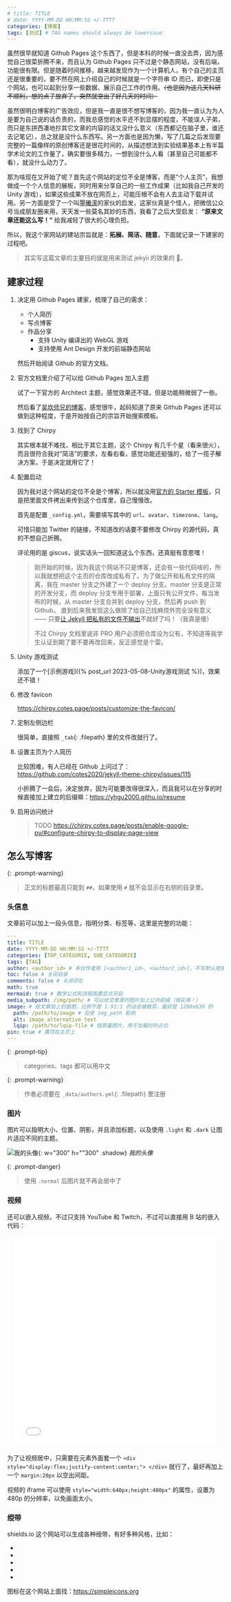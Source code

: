 ```yaml
---
# title: TITLE
# date: YYYY-MM-DD HH:MM:SS +/-TTTT
categories: [博客]
tags: [测试] # TAG names should always be lowercase
---
```


虽然很早就知道 Github Pages 这个东西了，但是本科的时候一直没去弄，因为感觉自己很菜折腾不来，而且认为 Github Pages 只不过是个静态网站，没有后端，功能很有限。但是随着时间推移，越来越发现作为一个计算机人，有个自己的主页还是很重要的，要不然在网上介绍自己的时候就是一个字符串 ID 而已，即使只是个网站，也可以起到分享一些数据、展示自己工作的作用。~~（也是因为这几天科研不顺利，想的点子放弃了，突然就空出了好几天的时间）~~

虽然很明白博客的广告效应，但是我一直是很不想写博客的，因为我一直认为为人是要为自己说的话负责的，而我总感觉的水平还不到显摆的程度，不能误人子弟，而只是东拼西凑地抄其它文章的内容的话又没什么意义（东西都记在脑子里，谁还去记笔记），总之就是没什么东西写。另一方面也是因为懒，写了几篇之后发现要完整的一篇像样的原创博客还是很花时间的，从描述想法到实验结果基本上有半篇学术论文的工作量了，确实要很多精力，一想到没什么人看（甚至自己可能都不看），就没什么动力了。

那为啥现在又开始了呢？首先这个网站的定位不全是博客，而是“个人主页”，我想做成一个个人信息的展板，同时用来分享自己的一些工作成果（比如我自己开发的 Unity 游戏），如果这些成果不放在网页上，可能压根不会有人去主动下载并试用。另一方面是受了一个叫[曌曦潆](https://www.zhihu.com/people/zhao-si-ying-41)的家伙的启发，这家伙真是个怪人，把微信公众号当成朋友圈来用，天天发一些莫名其妙的东西，我看了之后大受启发： **“原来文章还能这么写！”** 给我减轻了很大的心理负担。

所以，我这个家网站的建站宗旨就是：**拓展、简洁、随意**，下面就记录一下建家的过程吧。

> 其实写这篇文章的主要目的就是用来测试 jekyii 的效果的 🤣。

## 建家过程

1. 决定用 Github Pages 建家，梳理了自己的需求：

   - 个人简历
   - 写点博客
   - 作品分享
     - 支持 Unity 编译出的 WebGL 游戏
     - 支持使用 Ant Design 开发的前端静态网站

   然后开始阅读 Github 的官方文档。

2. 官方文档里介绍了可以给 Github Pages 加入主题

   试了一下官方的 Architect 主题，感觉效果还不错，但是功能稍微弱了一些。

   然后看了[吴坎师兄的博客](https://wu-kan.cn/2019/01/18/%E5%9F%BA%E4%BA%8EJekyll%E6%90%AD%E5%BB%BA%E4%B8%AA%E4%BA%BA%E5%8D%9A%E5%AE%A2/)，感觉很牛，起码知道了原来 Github Pages 还可以做到这种程度，于是开始按自己的宗旨开始搜索模板。

3. 找到了 Chirpy

   其实根本就不难找，相比于其它主题，这个 Chirpy 有几千个星（看来很火），而且很符合我对“简洁”的要求，左看右看，感觉功能还挺强的，给了一揽子解决方案，于是决定就用它了！

4. 配置启动

   因为我对这个网站的定位不全是个博客，所以就没用[官方的 Starter 模板](https://github.com/cotes2020/chirpy-starter)，只是把里面文件拷出来传到这个仓库里，自己慢慢改。

   首先是配置 `_config.yml`，需要填写其中的 `url`、`avatar`、`timezone`、`lang`。

   可惜只能加 Twitter 的链接，不知道改的话要不要修改 Chirpy 的源代码，真的不想自己折腾。

   评论用的是 giscus，说实话头一回知道这么个东西，还真挺有意思嘿！

   > 刚开始的时候，因为我这个网站不只是博客，还会有一些代码啥的，所以我就想把这个主页的仓库改成私有了。为了做公开和私有文件的隔离，我在 master 分支之外建了一个 deploy 分支。master 分支是正常的开发分支，而 deploy 分支专用于部署，上面只有公开文件，每当发布的时候，从 master 分支合并到 deploy 分支，然后再 push 到 Github。
   > 直到后来我发现这么做除了给自己找麻烦外完全没有意义 —— 只要[让 Jekyll 把私有的文件不输出](https://idratherbewriting.com/documentation-theme-jekyll/mydoc_exluding_files.html)不就好了吗！（我真是傻）
   >
   > 不过 Chirpy 文档里说非 PRO 用户必须把仓库设为公有，不知道等我学生认证到期了要不要再改回来，反正感觉是个雷。

5. Unity 游戏测试

   添加了一个[示例游戏]({% post_url 2023-05-08-Unity游戏测试 %})，效果还不错！

6. 修改 favicon

   https://chirpy.cotes.page/posts/customize-the-favicon/

7. 定制左侧边栏

   很简单，直接照 `_tab`{: .filepath} 里的文件改就行了。

8. 设置主页为个人简历

   比较困难，有人已经在 Github 上问过了：https://github.com/cotes2020/jekyll-theme-chirpy/issues/115

   小折腾了一会后，决定放弃，因为可能要改得很深入，而且我可以在分享的时候直接加上建立的后缀嘛：https://yhgu2000.githu.io/resume

9. 启用访问统计

   > TODO https://chirpy.cotes.page/posts/enable-google-pv/#configure-chirpy-to-display-page-view

## 怎么写博客

{: .prompt-warning}

> 正文的标题最高只能到 `##`，如果使用 `#` 就不会显示在右侧的目录里。

### 头信息

文章前可以加上一段头信息，指明分类、标签等，这里是完整的功能：

```yaml
---
title: TITLE
date: YYYY-MM-DD HH:MM:SS +/-TTTT
categories: [TOP_CATEGORIE, SUB_CATEGORIE]
tags: [TAG]
author: <author_id> # 多位作者用 [<author1_id>, <author2_id>]，不写默认用第一个作者
toc: false # 关闭目录
comments: false # 关闭评论
math: true
mermaid: true # 数学公式和流程图要显式开启
media_subpath: /img/path/ # 可以给文章里的图片加上公共前缀（很实用！）
image: # 给文章加上封面图，比例不是 1.91:1 的话会被裁剪，最好是 1200x630 的
  path: /path/to/image # 会受 img_path 影响
  alt: image alternative text
  lqip: /path/to/lqip-file # 低质量图片，用于加载时的占位
pin: true # 置顶在主页上
---
```

{: .prompt-tip}

> categories、tags 都可以用中文

{: .prompt-warning}

> 作者必须要在 `_data/authors.yml`{: .filepath} 里注册

### 图片

图片可以指明大小、位置、阴影，并且添加标题，以及使用 `.light` 和 `.dark` 让图片适应不同的主题。

![我的头像](/assets/img/avatar.png){: w="300" h=""300" .shadow}
_我的头像_

{: .prompt-danger}

> 使用 `.normal` 后图片就不再会居中了

### 视频

还可以嵌入视频，不过只支持 YouTube 和 Twitch，不过可以直接用 B 站的嵌入代码：

<div style="display:flex;justify-content:center;margin:20px">
   <iframe src="//player.bilibili.com/player.html?aid=219104931&bvid=BV178411s7Lh&cid=859669682&page=1" scrolling="no" border="0" frameborder="no" framespacing="0" allowfullscreen="true" style="width:640px;height:480px"></iframe>
</div>

为了让视频居中，只需要在元素外面套一个 `<div style="display:flex;justify-content:center;"> </div>` 就行了，最好再加上一个 `margin:20px` 以空出间距。

视频的 iframe 可以使用 `style="width:640px;height:480px"` 的属性，设置为 480p 的分辨率，以免画面太小。

### 绶带

shields.io 这个网站可以生成各种绶带，有好多种风格，比如：

- <object data="https://img.shields.io/badge/E--mail-yhgu2000%40outlook.com-orange?logo=maildotru&link=mailto:yhgu2000@outlook.com"></object>
- <object data="https://img.shields.io/badge/QQ-942371623-yellowgreen?style=plastic&logo=tencentqq"></object><br>
- <object data="https://img.shields.io/badge/%E7%9F%A5%E4%B9%8E-yhgu2000-blue?style=flat-square&logo=zhihu"></object><br>
- <object data="https://img.shields.io/badge/Github-yhgu2000-blueviolet?style=for-the-badge&logo=github&logoColor=violet"></object><br>
- <object data="https://img.shields.io/badge/%E6%96%87%E7%AB%A0%E6%80%BB%E6%95%B0-{{ site.posts.size }}-brightgreen?style=social"></object>

图标在这个网站上面找：https://simpleicons.org
